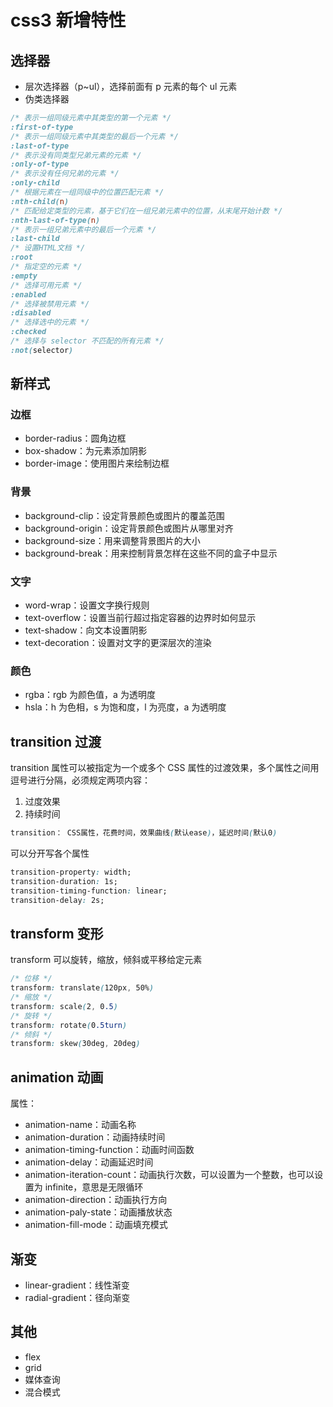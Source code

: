 # css3 新增特性

## 选择器

- 层次选择器（p~ul），选择前面有 p 元素的每个 ul 元素
- 伪类选择器

```css
/* 表示一组同级元素中其类型的第一个元素 */
:first-of-type
/* 表示一组同级元素中其类型的最后一个元素 */
:last-of-type
/* 表示没有同类型兄弟元素的元素 */
:only-of-type
/* 表示没有任何兄弟的元素 */
:only-child
/* 根据元素在一组同级中的位置匹配元素 */
:nth-child(n)
/* 匹配给定类型的元素，基于它们在一组兄弟元素中的位置，从末尾开始计数 */
:nth-last-of-type(n)
/* 表示一组兄弟元素中的最后一个元素 */
:last-child
/* 设置HTML文档 */
:root
/* 指定空的元素 */
:empty
/* 选择可用元素 */
:enabled
/* 选择被禁用元素 */
:disabled
/* 选择选中的元素 */
:checked
/* 选择与 selector 不匹配的所有元素 */
:not(selector)
```

## 新样式

### 边框

- border-radius：圆角边框
- box-shadow：为元素添加阴影
- border-image：使用图片来绘制边框

### 背景

- background-clip：设定背景颜色或图片的覆盖范围
- background-origin：设定背景颜色或图片从哪里对齐
- background-size：用来调整背景图片的大小
- background-break：用来控制背景怎样在这些不同的盒子中显示

### 文字

- word-wrap：设置文字换行规则
- text-overflow：设置当前行超过指定容器的边界时如何显示
- text-shadow：向文本设置阴影
- text-decoration：设置对文字的更深层次的渲染

### 颜色

- rgba：rgb 为颜色值，a 为透明度
- hsla：h 为色相，s 为饱和度，l 为亮度，a 为透明度

## transition 过渡

transition 属性可以被指定为一个或多个 CSS 属性的过渡效果，多个属性之间用逗号进行分隔，必须规定两项内容：

1. 过度效果
2. 持续时间

```css
transition： CSS属性，花费时间，效果曲线(默认ease)，延迟时间(默认0)
```

可以分开写各个属性

```css
transition-property: width;
transition-duration: 1s;
transition-timing-function: linear;
transition-delay: 2s;
```

## transform 变形

transform 可以旋转，缩放，倾斜或平移给定元素

```css
/* 位移 */
transform: translate(120px, 50%)
/* 缩放 */
transform: scale(2, 0.5)
/* 旋转 */
transform: rotate(0.5turn)
/* 倾斜 */
transform: skew(30deg, 20deg)
```

## animation 动画

属性：

- animation-name：动画名称
- animation-duration：动画持续时间
- animation-timing-function：动画时间函数
- animation-delay：动画延迟时间
- animation-iteration-count：动画执行次数，可以设置为一个整数，也可以设置为 infinite，意思是无限循环
- animation-direction：动画执行方向
- animation-paly-state：动画播放状态
- animation-fill-mode：动画填充模式

## 渐变

- linear-gradient：线性渐变
- radial-gradient：径向渐变

## 其他

- flex
- grid
- 媒体查询
- 混合模式
